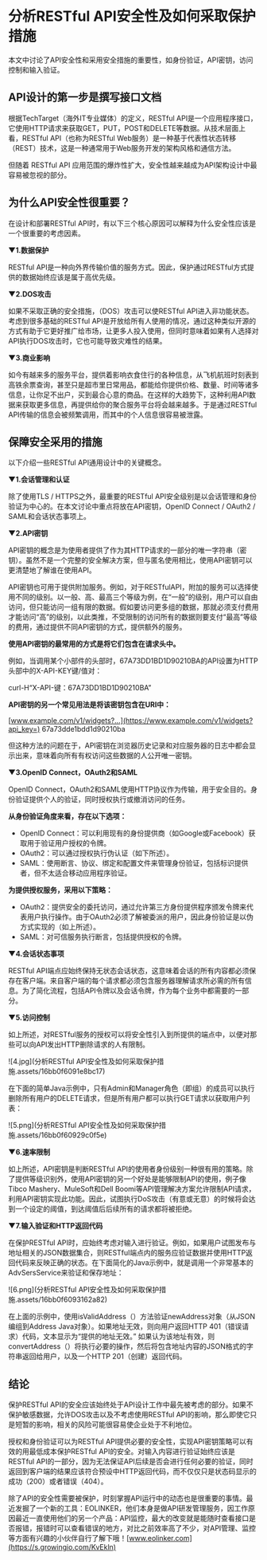 # 分析RESTful API安全性及如何采取保护措施

本文中讨论了API安全性和采用安全措施的重要性，如身份验证，API密钥，访问控制和输入验证。

## API设计的第一步是撰写接口文档

根据TechTarget（海外IT专业媒体）的定义，RESTful API是一个应用程序接口，它使用HTTP请求来获取GET，PUT，POST和DELETE等数据。从技术层面上看，RESTful API（也称为RESTful Web服务）是一种基于代表性状态转移（REST）技术，这是一种通常用于Web服务开发的架构风格和通信方法。

但随着 RESTful API 应用范围的爆炸性扩大，安全性越来越成为API架构设计中最容易被忽视的部分。

## 为什么API安全性很重要？

在设计和部署RESTful API时，有以下三个核心原因可以解释为什么安全性应该是一个很重要的考虑因素。

**▼1.数据保护**

RESTful API是一种向外界传输价值的服务方式。因此，保护通过RESTful方式提供的数据始终应该是属于高优先级。

**▼2.DOS攻击**

如果不采取正确的安全措施，（DOS）攻击可以使RESTful API进入非功能状态。考虑到很多基础的RESTful API是开放给所有人使用的情况，通过这种类似开源的方式有助于它更好推广给市场，让更多人投入使用，但同时意味着如果有人选择对API执行DOS攻击时，它也可能导致灾难性的结果。

**▼3.商业影响**

如今有越来多的服务平台，提供着影响衣食住行的各种信息，从飞机航班时刻表到高铁余票查询，甚至只是超市里日常用品，都能给你提供价格、数量、时间等诸多信息，让你足不出户，买到最合心意的商品。在这样的大趋势下，这种利用API数据来获取更多信息，再提供给你的聚合服务平台将会越来越多。于是通过RESTful API传输的信息会被频繁调用，而其中的个人信息很容易被泄露。

## 保障安全采用的措施

以下介绍一些RESTful API通用设计中的关键概念。

**▼1.会话管理和认证**

除了使用TLS / HTTPS之外，最重要的RESTful API安全级别是以会话管理和身份验证为中心的。在本文讨论中重点将放在API密钥，OpenID Connect / OAuth2 / SAML和会话状态事项上。

**▼2.API密钥**

API密钥的概念是为使用者提供了作为其HTTP请求的一部分的唯一字符串（密钥）。虽然不是一个完整的安全解决方案，但与匿名使用相比，使用API密钥可以更清楚地了解谁在使用API。

API密钥也可用于提供附加服务。例如，对于RESTfulAPI，附加的服务可以选择使用不同的级别。以一般、高、最高三个等级为例，在“一般”的级别，用户可以自由访问，但只能访问一组有限的数据。假如要访问更多组的数据，那就必须支付费用才能访问“高”的级别，以此类推，不受限制的访问所有的数据则要支付“最高”等级的费用，通过提供不同API密钥的方式，提供额外的服务。

**使用API密钥的最常用的方式是将它们包含在请求头中。**

例如，当调用某个小部件的头部时，67A73DD1BD1D90210BA的API设置为HTTP头部中的X-API-KEY键/值对：

curl-H“X-API-键：67A73DD1BD1D90210BA”

**API密钥的另一个常见用法是将该密钥包含在URI中：**

[www.example.com/v1/widgets?…](https://www.example.com/v1/widgets?api_key=) 67a73dde1bdd1d90210ba

但这种方法的问题在于，API密钥在浏览器历史记录和对应服务器的日志中都会显示出来，意味着向所有有权访问这些数据的人公开唯一密钥。

**▼3.OpenID Connect，OAuth2和SAML**

OpenID Connect，OAuth2和SAML使用HTTP协议作为传输，用于安全目的。身份验证提供个人的验证，同时授权执行或撤消访问的任务。

**从身份验证角度来看，存在以下选项：**

- OpenID Connect：可以利用现有的身份提供商（如Google或Facebook）获取用于验证用户授权的令牌。
- OAuth2：可以通过授权执行伪认证（如下所述）。
- SAML：使用断言、协议、绑定和配置文件来管理身份验证，包括标识提供者，但不太适合移动应用程序验证。

**为提供授权服务，采用以下策略：**

- OAuth2：提供安全的委托访问，通过允许第三方身份提供程序颁发令牌来代表用户执行操作。由于OAuth2必须了解被委派的用户，因此身份验证是以伪方式实现的（如上所述）。
- SAML：对可信服务执行断言，包括提供授权的令牌。

**▼4.会话状态事项**

RESTful API端点应始终保持无状态会话状态，这意味着会话的所有内容都必须保存在客户端。来自客户端的每个请求都必须包含服务器理解请求所必需的所有信息。为了简化流程，包括API令牌以及会话令牌，作为每个业务中都需要的一部分。

**▼5.访问控制**

如上所述，对RESTful服务的授权可以将安全性引入到所提供的端点中，以便对那些可以向API发出HTTP删除请求的人有限制。

![4.jpg](分析RESTful API安全性及如何采取保护措施.assets/16bb0f6091e8bc17)

在下面的简单Java示例中，只有Admin和Manager角色（即组）的成员可以执行删除所有用户的DELETE请求，但是所有用户都可以执行GET请求以获取用户列表：

![5.png](分析RESTful API安全性及如何采取保护措施.assets/16bb0f60929c0f5e)

**▼6.速率限制**

如上所述，API密钥是判断RESTful API的使用者身份级别一种很有用的策略。除了提供等级识别外，使用API密钥的另一个好处是能够限制API的使用，例子像Tibco Mashery、MuleSoft和Dell Boomi等API管理解决方案允许限制API请求，利用API密钥实现此功能。因此，试图执行DoS攻击（有意或无意）的时候将会达到一个设定的阈值，到达阈值后后续所有的请求都将被拒绝。

**▼7.输入验证和HTTP返回代码**

在保护RESTful API时，应始终考虑对输入进行验证。例如，如果用户试图发布与地址相关的JSON数据集合，则RESTful端点内的服务应验证数据并使用HTTP返回代码来反映正确的状态。在下面简化的Java示例中，就是调用一个非常基本的AdvSersService来验证和保存地址：

![6.png](分析RESTful API安全性及如何采取保护措施.assets/16bb0f6093162a82)

在上面的示例中，使用isValidAddress（）方法验证newAddress对象（从JSON编组到Address Java对象）。如果地址无效，则向用户返回HTTP 401（错误请求）代码，文本显示为“提供的地址无效。” 如果认为该地址有效，则convertAddress（）将执行必要的操作，然后将包含地址内容的JSON格式的字符串返回给用户，以及一个HTTP 201（创建）返回代码。

## 结论

保护RESTful API的安全应该始终处于API设计工作中最先被考虑的部分。如果不保护敏感数据，允许DOS攻击以及不考虑使用RESTful API的影响，那么即使它只是短暂的影响，相关的风险可能很容易使企业处于不利地位。

授权和身份验证可以为RESTful API提供必要的安全性，实现API密钥策略可以有效的用最低成本保护RESTful API的安全。对输入内容进行验证始终应该是RESTful API的一部分，因为无法保证API后续是否会进行任何必要的验证，同时返回到客户端的结果应该符合预设中HTTP返回代码，而不仅仅只是状态码显示的成功（200）或者错误（404）。

除了API的安全性需要被保护，时刻掌握API运行中的动态也是很重要的事情。最近发掘了一个新的工具：EOLINKER，他们本身是做API研发管理服务，因工作原因最近一直使用他们的另一个产品：API监控，最大的改变就是能随时查看接口是否报错，报错时可以查看错误的地方，对比之前效率高了不少，对API管理、监控等方面有兴趣的小伙伴自行了解下哦！[www.eolinker.com](https://s.growingio.com/KvEkln)